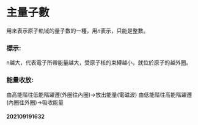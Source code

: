 # 主量子數

用來表示原子軌域的量子數的一種，用$n$表示，只能是整數。

### 標示:
n越大，代表電子所帶能量越大，受原子核的束縛越小，就位於原子的越外圈。
### 能量收放:
由高能階往低能階躍遷(外圈往內圈)->放出能量(電磁波)
由低能階往高能階躍遷(內圈往外圈)->吸收能量

#### 202109191632